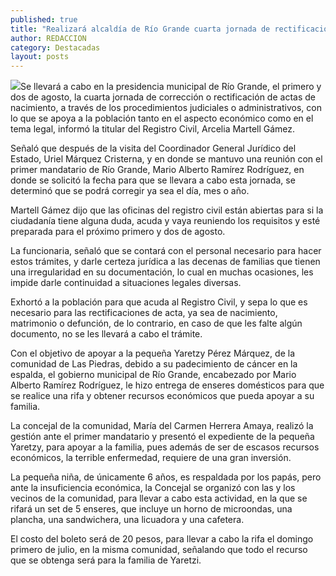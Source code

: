 ```yaml
---
published: true
title: "Realizará alcaldía de Río Grande cuarta jornada de rectificación de actas de nacimiento "
author: REDACCION
category: Destacadas
layout: posts
---
```


![](http://i.imgur.com/yTqyI7qm.jpg)Se llevará a cabo en la presidencia municipal de Río Grande, el primero y dos de agosto, la cuarta jornada de corrección o rectificación de actas de nacimiento, a través de los procedimientos judiciales o administrativos, con lo que se apoya a la población tanto en el aspecto económico como en el tema legal, informó la titular del Registro Civil, Arcelia Martell Gámez.

Señaló que después de la visita del Coordinador General Jurídico del Estado, Uriel Márquez Cristerna, y en donde se mantuvo una reunión con el primer mandatario de Río Grande, Mario Alberto Ramírez Rodríguez, en donde se solicitó la fecha para que se llevara a cabo esta jornada, se determinó que se podrá corregir ya sea el día, mes o año.

Martell Gámez dijo que las oficinas del registro civil están abiertas para si la ciudadanía tiene alguna duda, acuda y vaya reuniendo los requisitos y esté preparada para el próximo primero y dos de agosto.

La funcionaria, señaló que se contará con el personal necesario para hacer estos trámites, y darle certeza jurídica a las decenas de familias que tienen una irregularidad en su documentación, lo cual en muchas ocasiones, les impide darle continuidad a situaciones legales diversas.

Exhortó a la población para que acuda al Registro Civil, y sepa lo que es necesario para las rectificaciones de acta, ya sea de nacimiento, matrimonio o defunción, de lo contrario, en caso de que les falte algún documento, no se les llevará a cabo el trámite.





Con el objetivo de apoyar a la pequeña Yaretzy Pérez Márquez, de la comunidad de Las Piedras, debido a su padecimiento de cáncer en la espalda, el gobierno municipal de Río Grande, encabezado por Mario Alberto Ramírez Rodríguez, le hizo entrega de enseres domésticos para que se realice una rifa y obtener recursos económicos que pueda apoyar a su familia.

La concejal de la comunidad, María del Carmen Herrera Amaya, realizó la gestión ante el primer mandatario y presentó el expediente de la pequeña Yaretzy, para apoyar a la familia, pues además de ser de escasos recursos económicos, la terrible enfermedad, requiere de una gran inversión.

La pequeña niña, de únicamente 6 años, es respaldada por los papás, pero ante la insuficiencia económica, la Concejal se organizó con las y los vecinos de la comunidad, para llevar a cabo esta actividad, en la que se rifará un set de 5 enseres, que incluye un horno de microondas, una plancha, una sandwichera, una licuadora y una cafetera.

El costo del boleto será de 20 pesos, para llevar a cabo la rifa el domingo primero de julio, en la misma comunidad, señalando que todo el recurso que se obtenga será para la familia de Yaretzi.

